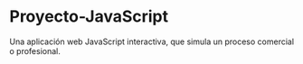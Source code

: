 # Proyecto-JavaScript
Una aplicación web JavaScript interactiva, que simula un proceso comercial o profesional.
